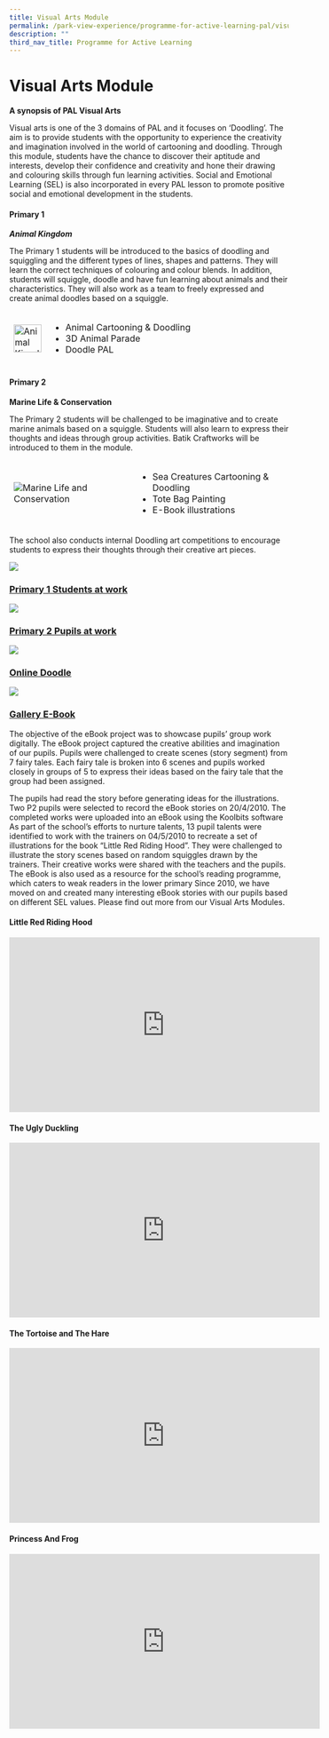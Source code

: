 ```yaml
---
title: Visual Arts Module
permalink: /park-view-experience/programme-for-active-learning-pal/visual-arts-module/
description: ""
third_nav_title: Programme for Active Learning
---
```

# **Visual Arts Module**

**A synopsis of PAL Visual Arts**

Visual arts is one of the 3 domains of PAL and it focuses on ‘Doodling’. The aim is to provide students with the opportunity to experience the creativity and imagination involved in the world of cartooning and doodling. Through this module, students have the chance to discover their aptitude and interests, develop their confidence and creativity and hone their drawing and colouring skills through fun learning activities. Social and Emotional Learning (SEL) is also incorporated in every PAL lesson to promote positive social and emotional development in the students.

#### Primary 1

**_Animal Kingdom_**

The Primary 1 students will be introduced to the basics of doodling and squiggling and the different types of lines, shapes and patterns. They will learn the correct techniques of colouring and colour blends. In addition, students will squiggle, doodle and have fun learning about animals and their characteristics. They will also work as a team to freely expressed and create animal doodles based on a squiggle.
<div class="bp-table">
<table>
<thead>
	<tr>
		<td>
			<img src="/images/Park%20View%20Experience/Animal_Kingdom.jpg" alt="Animal Kingdoom" width="50px" />
		</td>
		<td>
			<ul>
				<li>Animal Cartooning & Doodling</li>
				<li>3D Animal Parade</li>
				<li>Doodle PAL</li>
			<ul>
		</td>
	</tr>
</thead>
</table>
</div>

#### Primary 2

**Marine Life & Conservation**

The Primary 2 students will be challenged to be imaginative and to create marine animals based on a squiggle. Students will also learn to express their thoughts and ideas through group activities. Batik Craftworks will be introduced to them in the module.
<div class="bp-table">
<table>
<thead>
	<tr>
		<td>
			<img src="/images/Park%20View%20Experience/Marine_Life_&_Conservation.jpg" alt="Marine Life and Conservation" />
		</td>
		<td>
			<ul>
				<li>Sea Creatures Cartooning & Doodling</li>
				<li>Tote Bag Painting</li>
				<li>E-Book illustrations</li>
			<ul>
		</td>
	</tr>
</thead>
</table>
	</div>
The school also conducts internal Doodling art competitions to encourage students to express their thoughts through their creative art pieces. 

![](/images/Park%20View%20Experience/BannerCable.jpg)

### <u>Primary 1 Students at work</u>

![](/images/Park%20View%20Experience/primary1atWork.jpg)

### <u>Primary 2 Pupils at work</u>

![](/images/Park%20View%20Experience/primary2atWork.jpg)

### <u>Online Doodle</u>
![](/images/Park%20View%20Experience/doodle.jpg)

### <u>Gallery E-Book</u>

The objective of the eBook project was to showcase pupils’ group work digitally. The eBook project captured the creative abilities and imagination of our pupils. Pupils were challenged to create scenes (story segment) from 7 fairy tales. Each fairy tale is broken into 6 scenes and pupils worked closely in groups of 5 to express their ideas based on the fairy tale that the group had been assigned. 

The pupils had read the story before generating ideas for the illustrations. Two P2 pupils were selected to record the eBook stories on 20/4/2010. The completed works were uploaded into an eBook using the Koolbits software
As part of the school’s efforts to nurture talents, 13 pupil talents were identified to work with the trainers on 04/5/2010 to recreate a set of illustrations for the book “Little Red Riding Hood”. They were challenged to illustrate the story scenes based on random squiggles drawn by the trainers. Their creative works were shared with the teachers and the pupils. The eBook is also used as a resource for the school’s reading programme, which caters to weak readers in the lower primary
Since 2010, we have moved on and created many interesting eBook stories with our pupils based on different SEL values. Please find out more from our Visual Arts Modules.
	
#### Little Red Riding Hood
	
<div class="bp-youtube">
	<iframe width="560" height="315" src="https://www.youtube.com/embed/JxZIoB7gOS4" title="YouTube video player" frameborder="0" allow="accelerometer; autoplay; clipboard-write; encrypted-media; gyroscope; picture-in-picture; web-share" allowfullscreen></iframe>
</div>
	
#### The Ugly Duckling
	
<div class="bp-youtube">
<iframe width="560" height="315" src="https://www.youtube.com/embed/y45BE3O-zIM" title="YouTube video player" frameborder="0" allow="accelerometer; autoplay; clipboard-write; encrypted-media; gyroscope; picture-in-picture; web-share" allowfullscreen></iframe>
</div>
	
#### The Tortoise and The Hare
	
<div class="bp-youtube">
<iframe width="560" height="315" src="https://www.youtube.com/embed/mjkLYuP9Ghc" title="YouTube video player" frameborder="0" allow="accelerometer; autoplay; clipboard-write; encrypted-media; gyroscope; picture-in-picture; web-share" allowfullscreen></iframe>
</div>

#### Princess And Frog
	
<div class="bp-youtube">
<iframe width="560" height="315" src="https://www.youtube.com/embed/UctEDO97ZPY" title="YouTube video player" frameborder="0" allow="accelerometer; autoplay; clipboard-write; encrypted-media; gyroscope; picture-in-picture; web-share" allowfullscreen></iframe>
</div>